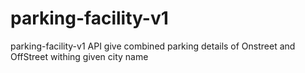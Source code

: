 # parking-facility-v1
parking-facility-v1 API give combined parking details of Onstreet and OffStreet withing given city name


